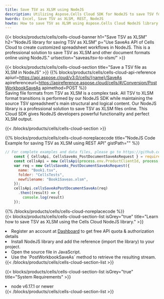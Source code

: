 ```yaml
---
title: Save TSV as XLSM using NodeJS 
description: Utilizing Aspose.Cells Cloud SDK for NodeJS to save TSV format file as XLSM format file. 
kwords: Excel, Save TSV as XLSM, REST, NodeJS
howto: How to save TSV as XLSM using Aspose.Cells Cloud NodeJS library.
---
```



{{< blocks/products/cells/cells-cloud-banner h1="Save TSV as XLSM" h2="NodeJS library for saving TSV as XLSM" p="Use SaveAs API of Cells Cloud to create customized spreadsheet workflows in NodeJS. This is a professional solution to save TSV as XLSM and other document formats online using NodeJS." urlsection="saveas/tsv-to-xlsm/" >}}

{{< blocks/products/cells/cells-cloud-section  title="Save a TSV file as XLSM in NodeJS" >}}
{{% blocks/products/cells/cells-cloud-api-reference  apiurl=https://api.aspose.cloud/v3.0/cells/{name}/SaveAs  apireferenceurl=https://apireference.aspose.cloud/cells/#/Conversion/PostWorkbookSaveAs  apimethod=POST %}}
<br/>
Saving file formats from TSV as XLSM is a complex task. All TSV to XLSM format transitions is performed by our NodeJS SDK while maintaining the source TSV spreadsheet's main structural and logical content. Our NodeJS library is a professional solution to save TSV as XLSM files online. This Cloud SDK gives NodeJS developers powerful functionality and perfect XLSM output.

{{< /blocks/products/cells/cells-cloud-section >}}

{{% blocks/products/cells/cells-cloud-noreplacecode title="NodeJS Code Example for saving TSV as XLSM using REST API" gistPath="" %}}
  
```js
// For complete examples and data files, please go to https://github.com/aspose-cells-cloud/aspose-cells-cloud-node/
    const { CellsApi, CellsSaveAs_PostDocumentSaveAsRequest } = require("asposecellscloud");
    const cellsApi = new CellsApi(process.env.ProductClientId, process.env.ProductClientSecret);
    var req = new CellsSaveAs_PostDocumentSaveAsRequest({
      name: "Book1.tsv",
      folder: "CellsTests",
      newfilename: "Book1Saveas.xlsm",
    });
    cellsApi.cellsSaveAsPostDocumentSaveAs(req)
      .then((result) => {
        console.log(result)
    });
```
  
{{% /blocks/products/cells/cells-cloud-noreplacecode  %}}
<br/>
{{< blocks/products/cells/cells-cloud-section-list isGrey="true"  title="Learn how to save TSV as XLSM using the Cells Cloud NodeJS library." >}}
<li>Register an account at <a href="https://dashboard.aspose.cloud/">Dashboard</a> to get free API quota & authorization details</li>
<li>Install NodeJS library and add the reference (import the library) to your project.</li>
<li>Open the source file in JavaScript.</li>
<li>Use the `PostWorkbookSaveAs` method to retrieve the resulting stream.</li>
{{< /blocks/products/cells/cells-cloud-section-list >}}

{{< blocks/products/cells/cells-cloud-section-list isGrey="true"  title="System Requirements" >}}
<li>node v6.17.1 or newer</li>
{{< /blocks/products/cells/cells-cloud-section-list >}}
